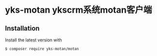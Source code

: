 # yks-motan ykscrm系统motan客户端

## Installation

Install the latest version with

```bash
$ composer require yks-motan/motan
```